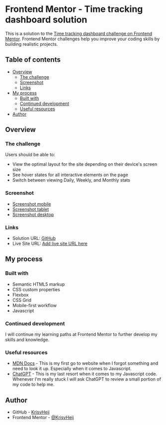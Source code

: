 # Frontend Mentor - Time tracking dashboard solution

This is a solution to the [Time tracking dashboard challenge on Frontend Mentor](https://www.frontendmentor.io/challenges/time-tracking-dashboard-UIQ7167Jw). Frontend Mentor challenges help you improve your coding skills by building realistic projects.

## Table of contents

- [Overview](#overview)
  - [The challenge](#the-challenge)
  - [Screenshot](#screenshot)
  - [Links](#links)
- [My process](#my-process)
  - [Built with](#built-with)
  - [Continued development](#continued-development)
  - [Useful resources](#useful-resources)
- [Author](#author)

## Overview

### The challenge

Users should be able to:

- View the optimal layout for the site depending on their device's screen size
- See hover states for all interactive elements on the page
- Switch between viewing Daily, Weekly, and Monthly stats

### Screenshot

- [Screenshot mobile](./screenshots/Screenshot-mobile.PNG)
- [Screenshot tablet](./screenshots/screenshot-tablet.PNG)
- [Screenshot desktop](./screenshots/screenshot-desktop.PNG)

### Links

- Solution URL: [GitHub](https://github.com/KrisvHeij/time-tracking-dashboard)
- Live Site URL: [Add live site URL here](https://your-live-site-url.com)

## My process

### Built with

- Semantic HTML5 markup
- CSS custom properties
- Flexbox
- CSS Grid
- Mobile-first workflow
- Javascript

### Continued development

I will continue my learning paths at Frontend Mentor to further develop my skills and knowledge.

### Useful resources

- [MDN Docs](https://developer.mozilla.org/en-US/) - This is my first go to website when I forgot something and need to look it up. Especially when it comes to Javascript.
- [ChatGPT](https://chatgpt.com/?model=auto) - This is my last resort when it comes to my Javascript code. Whenever I'm really stuck I will ask ChatGPT to review a small portion of my code to help me.

## Author

- GitHub - [KrisvHeij](https://github.com/KrisvHeij)
- Frontend Mentor - [@KrisvHeij](https://www.frontendmentor.io/profile/KrisvHeij)
